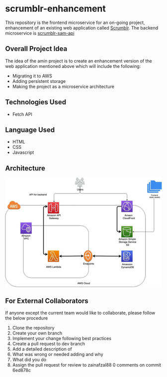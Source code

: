 # scrumblr-enhancement

This repository is the frontend microservice for an on-going project, enhancement of an existing web application called [Scrumblr](http://scrumblr.ca/). The backend microservice is [scrumblr-sam-api](https://github.com/zainafzal88/scrumblr-sam-api/tree/stable-backend)


## Overall Project Idea
The idea of the amin project is to create an enhancement version of the web application mentioned above which will include the following:

* Migrating it to AWS
* Adding persistent storage
* Making the project as a microservice architecture

## Technologies Used
* Fetch API

## Language Used
* HTML
* CSS
* Javascript


## Architecture
![](architecture-diagram.jpeg)

## For External Collaborators
If anyone except the current team would like to collaborate, please follow the below procedure

1. Clone the repository
2. Create your own branch
3. Implement your change following best practices
4. Create a pull request to dev branch
5. Add a detailed description of
6. What was wrong or needed adding and why
7. What did you do
8. Assign the pull request for review to zainafzal88
0 comments on commit 6ed878c
